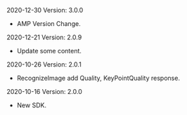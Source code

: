 2020-12-30 Version: 3.0.0
- AMP Version Change.

2020-12-21 Version: 2.0.9
- Update some content.

2020-10-26 Version: 2.0.1
- RecognizeImage add Quality, KeyPointQuality response.


2020-10-16 Version: 2.0.0
- New SDK.

